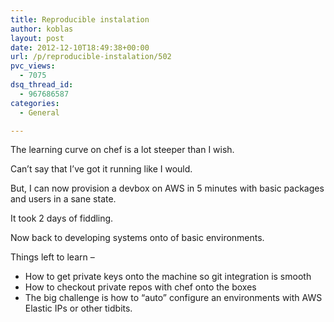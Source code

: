 ```yaml
---
title: Reproducible instalation
author: koblas
layout: post
date: 2012-12-10T18:49:38+00:00
url: /p/reproducible-instalation/502
pvc_views:
  - 7075
dsq_thread_id:
  - 967686587
categories:
  - General

---
```

The learning curve on chef is a lot steeper than I wish.

Can&#8217;t say that I&#8217;ve got it running like I would.

But, I can now provision a devbox on AWS in 5 minutes with basic packages and users in a sane state.

It took 2 days of fiddling.

Now back to developing systems onto of basic environments.

Things left to learn &#8211;

  * How to get private keys onto the machine so git integration is smooth
  * How to checkout private repos with chef onto the boxes
  * The big challenge is how to &#8220;auto&#8221; configure an environments with AWS Elastic IPs or other tidbits.

<div>
</div>

&nbsp;